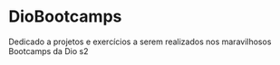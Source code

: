 # DioBootcamps
Dedicado a projetos e exercícios a serem realizados nos maravilhosos Bootcamps da Dio s2
